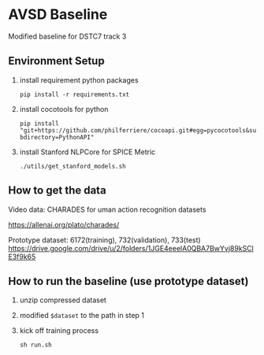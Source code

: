 # AVSD Baseline

Modified baseline for DSTC7 track 3

## Environment Setup
1. install requirement python packages

   `pip install -r requirements.txt`
   
2. install cocotools for python

   `pip install "git+https://github.com/philferriere/cocoapi.git#egg=pycocotools&subdirectory=PythonAPI"`

3. install Stanford NLPCore for SPICE Metric

   `./utils/get_stanford_models.sh`

## How to get the data
Video data: CHARADES for uman action recognition datasets

https://allenai.org/plato/charades/

Prototype dataset: 6172(training), 732(validation), 733(test) https://drive.google.com/drive/u/2/folders/1JGE4eeelA0QBA7BwYvj89kSClE3f9k65

## How to run the baseline (use prototype dataset)
1. unzip compressed dataset
2. modified `$dataset` to the path in step 1
3. kick off training process

   `sh run.sh`
